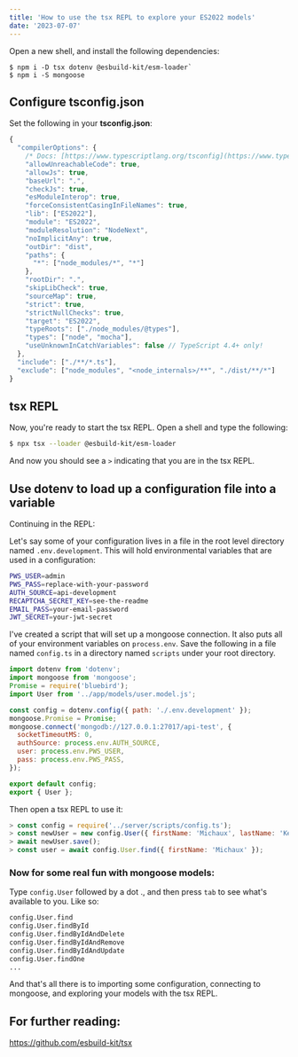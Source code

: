 ```yaml
---
title: 'How to use the tsx REPL to explore your ES2022 models'
date: '2023-07-07'
---
```


Open a new shell, and install the following dependencies\:

```shell
$ npm i -D tsx dotenv @esbuild-kit/esm-loader`
$ npm i -S mongoose
```

## Configure tsconfig.json

Set the following in your **tsconfig.json**\:

```javascript
{
  "compilerOptions": {
    /* Docs: [https://www.typescriptlang.org/tsconfig](https://www.typescriptlang.org/tsconfig) */
    "allowUnreachableCode": true,
    "allowJs": true,
    "baseUrl": ".",
    "checkJs": true,
    "esModuleInterop": true,
    "forceConsistentCasingInFileNames": true,
    "lib": ["ES2022"],
    "module": "ES2022",
    "moduleResolution": "NodeNext",
    "noImplicitAny": true,
    "outDir": "dist",
    "paths": {
      "*": ["node_modules/*", "*"]
    },
    "rootDir": ".",
    "skipLibCheck": true,
    "sourceMap": true,
    "strict": true,
    "strictNullChecks": true,
    "target": "ES2022",
    "typeRoots": ["./node_modules/@types"],
    "types": ["node", "mocha"],
    "useUnknownInCatchVariables": false // TypeScript 4.4+ only!
  },
  "include": ["./**/*.ts"],
  "exclude": ["node_modules", "<node_internals>/**", "./dist/**/*"]
}
```

## tsx REPL

Now, you're ready to start the tsx REPL. Open a shell and type the following\:

```bash
$ npx tsx --loader @esbuild-kit/esm-loader
```

And now you should see a `>` indicating that you are in the tsx REPL.

## Use dotenv to load up a configuration file into a variable

Continuing in the REPL\:

Let's say some of your configuration lives in a file in the root level directory named `.env.development`.
This will hold environmental variables that are used in a configuration:

```bash
PWS_USER=admin
PWS_PASS=replace-with-your-password
AUTH_SOURCE=api-development
RECAPTCHA_SECRET_KEY=see-the-readme
EMAIL_PASS=your-email-password
JWT_SECRET=your-jwt-secret
```

I've created a script that will set up a mongoose
connection. It also puts all of your environment
variables on `process.env`. Save the following in
a file named `config.ts` in a directory named `scripts`
under your root directory.

```javascript
import dotenv from 'dotenv';
import mongoose from 'mongoose';
Promise = require('bluebird');
import User from '../app/models/user.model.js';

const config = dotenv.config({ path: './.env.development' });
mongoose.Promise = Promise;
mongoose.connect('mongodb://127.0.0.1:27017/api-test', {
  socketTimeoutMS: 0,
  authSource: process.env.AUTH_SOURCE,
  user: process.env.PWS_USER,
  pass: process.env.PWS_PASS,
});

export default config;
export { User };
```

Then open a tsx REPL to use it\:

```javascript
> const config = require('../server/scripts/config.ts');
> const newUser = new config.User({ firstName: 'Michaux', lastName: 'Kelley' });
> await newUser.save();
> const user = await config.User.find({ firstName: 'Michaux' });
```

### Now for some real fun with mongoose models\:

Type `config.User` followed by a dot ., and then press `tab` to see what's available to you. Like so\:

```bash
config.User.find
config.User.findById
config.User.findByIdAndDelete
config.User.findByIdAndRemove
config.User.findByIdAndUpdate
config.User.findOne
...
```

And that's all there is to importing some configuration, connecting to mongoose, and exploring your models with the tsx REPL.

## For further reading\:

https://github.com/esbuild-kit/tsx
